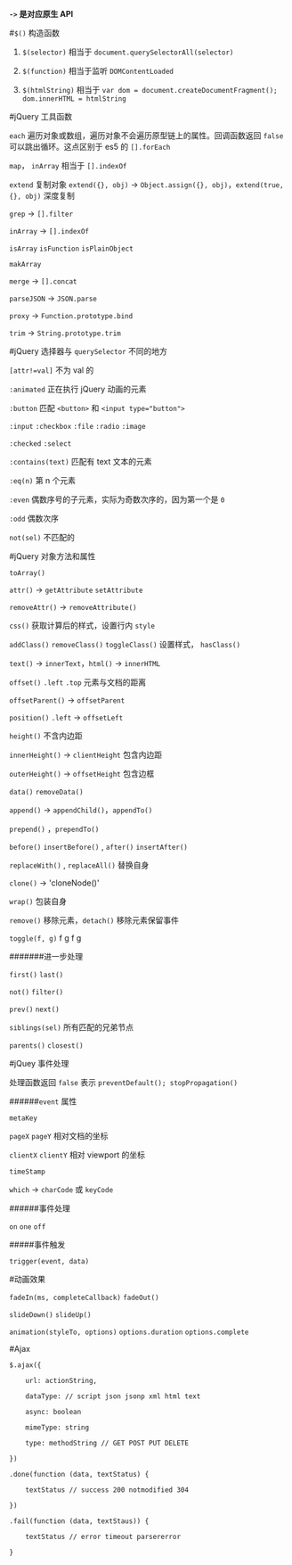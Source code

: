**`->` 是对应原生 API**

#`$()` 构造函数

1. `$(selector)` 相当于 `document.querySelectorAll(selector)`

2. `$(function)` 相当于监听 `DOMContentLoaded`

3. `$(htmlString)` 相当于 `var dom = document.createDocumentFragment(); dom.innerHTML = htmlString`



#jQuery 工具函数

`each` 遍历对象或数组，遍历对象不会遍历原型链上的属性。回调函数返回 `false` 可以跳出循环。这点区别于 es5 的 `[].forEach`

`map`， `inArray` 相当于 `[].indexOf`

`extend` 复制对象 `extend({}, obj)` -> `Object.assign({}, obj)`，`extend(true, {}, obj)` 深度复制

`grep` -> `[].filter`

`inArray` -> `[].indexOf`

`isArray` `isFunction` `isPlainObject`

`makArray` 

`merge` -> `[].concat`

`parseJSON` -> `JSON.parse`

`proxy` -> `Function.prototype.bind`

`trim` -> `String.prototype.trim`



#jQuery 选择器与 `querySelector` 不同的地方

`[attr!=val]` 不为 val 的

`:animated` 正在执行 jQuery 动画的元素

`:button` 匹配 `<button>` 和 `<input type="button">`

`:input` `:checkbox` `:file` `:radio` `:image`

`:checked` `:select`

`:contains(text)` 匹配有 text 文本的元素

`:eq(n)` 第 n 个元素

`:even` 偶数序号的子元素，实际为奇数次序的，因为第一个是 `0`

`:odd` 偶数次序

`not(sel)` 不匹配的



#jQuery 对象方法和属性 

`toArray()`

`attr()` -> `getAttribute` `setAttribute`

`removeAttr()` -> `removeAttribute()`

`css()` 获取计算后的样式，设置行内 `style`

`addClass()` `removeClass()` `toggleClass()` 设置样式， `hasClass()`

`text()` -> `innerText`，`html()` -> `innerHTML`

`offset()` `.left` `.top` 元素与文档的距离

`offsetParent()` -> `offsetParent`

`position()` `.left` -> `offsetLeft`

`height()` 不含内边距

`innerHeight()` -> `clientHeight` 包含内边距

`outerHeight()` -> `offsetHeight` 包含边框

`data()` `removeData()`

`append()` -> `appendChild()`，`appendTo()`

`prepend()` ，`prependTo()`

`before()` `insertBefore()` , `after()` `insertAfter()`

`replaceWith()` , `replaceAll()` 替换自身

`clone()` -> 'cloneNode()'

`wrap()` 包装自身

`remove()` 移除元素，`detach()` 移除元素保留事件

`toggle(f, g)`  f g f g

#######进一步处理

`first()` `last()`

`not()` `filter()`

`prev()` `next()`

`siblings(sel)` 所有匹配的兄弟节点

`parents()` `closest()`



#jQuey 事件处理

处理函数返回 `false`  表示 `preventDefault(); stopPropagation()`

######`event` 属性

`metaKey` 

`pageX` `pageY` 相对文档的坐标

`clientX` `clientY` 相对 viewport 的坐标

`timeStamp`

`which` -> `charCode` 或 `keyCode`

######事件处理

`on` `one` `off`

#####事件触发

`trigger(event, data)`



#动画效果

`fadeIn(ms, completeCallback)` `fadeOut()`

`slideDown()` `slideUp()`

`animation(styleTo, options)` `options.duration` `options.complete`



#Ajax

    $.ajax({

        url: actionString,

        dataType: // script json jsonp xml html text

        async: boolean

        mimeType: string

        type: methodString // GET POST PUT DELETE 

    })

    .done(function (data, textStatus) {

        textStatus // success 200 notmodified 304

    })

    .fail(function (data, textStaus)) {

        textStatus // error timeout parsererror

    }



